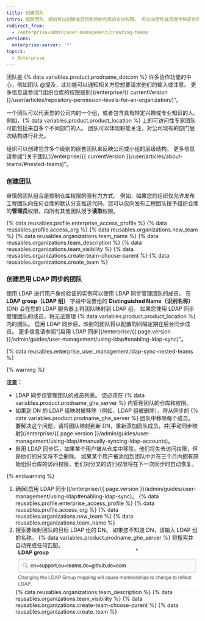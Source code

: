 ```yaml
---
title: 创建团队
intro: 借助团队，组织可以创建成员组和控制仓库的访问权限。 可以向团队成员授予特定仓库的读取、写入或管理员权限。
redirect_from:
  - /enterprise/admin/user-management/creating-teams
versions:
  enterprise-server: '*'
topics:
  - Enterprise
---
```


团队是 {% data variables.product.prodname_dotcom %} 许多协作功能的中心，例如团队 @提及，此功能可以通知相关方您想要请求他们的输入或注意。 更多信息请参阅“[组织仓库的权限级别](/enterprise/{{ currentVersion }}/user/articles/repository-permission-levels-for-an-organization/)”。

一个团队可以代表您的公司内的一个组，或者包含具有特定兴趣或专业知识的人。 例如，{% data variables.product.product_location %} 上的可访问性专家团队可能包括来自多个不同部门的人。 团队可以体现职能关注，对公司现有的部门层次结构进行补充。

组织可以创建包含多个级别的嵌套团队来反映公司或小组的层级结构。 更多信息请参阅“[关于团队](/enterprise/{{ currentVersion }}/user/articles/about-teams/#nested-teams)”。

### 创建团队

审慎的团队组合是控制仓库权限的强有力方式。 例如，如果您的组织仅允许发布工程团队向任何仓库的默认分支推送代码，您可以仅向发布工程团队授予组织仓库的**管理员**权限，向所有其他团队授予**读取**权限。

{% data reusables.profile.enterprise_access_profile %}
{% data reusables.profile.access_org %}
{% data reusables.organizations.new_team %}
{% data reusables.organizations.team_name %}
{% data reusables.organizations.team_description %}
{% data reusables.organizations.team_visibility %}
{% data reusables.organizations.create-team-choose-parent %}
{% data reusables.organizations.create_team %}

### 创建启用 LDAP 同步的团队

使用 LDAP 进行用户身份验证的实例可以使用 LDAP 同步管理团队的成员。 在 **LDAP group（LDAP 组）** 字段中设置组的 **Distinguished Name（识别名称）**(DN) 会在您的 LDAP 服务器上将团队映射到 LDAP 组。 如果您使用 LDAP 同步管理团队的成员，将无法管理 {% data variables.product.product_location %} 内的团队。 启用 LDAP 同步后，映射的团队将以配置的间隔定期在后台同步成员。 更多信息请参阅“[启用 LDAP 同步](/enterprise/{{ page.version }}/admin/guides/user-management/using-ldap#enabling-ldap-sync)”。

{% data reusables.enterprise_user_management.ldap-sync-nested-teams %}

{% warning %}

**注意：**
- LDAP 同步仅管理团队的成员列表。 您必须在 {% data variables.product.prodname_ghe_server %} 内管理团队的仓库和权限。
- 如果到 DN 的 LDAP 组映射被移除（例如，LDAP 组被删除），将从同步的 {% data variables.product.prodname_ghe_server %} 团队中移除每个成员。 要解决这个问题，请将团队映射到新 DN，重新添加团队成员，并[手动同步映射](/enterprise/{{ page.version }}/admin/guides/user-management/using-ldap/#manually-syncing-ldap-accounts)。
- 启用 LDAP 同步后，如果某个用户被从仓库中移除，他们将失去访问权限，但是他们的分叉将不会删除。 如果某个用户被添加到团队中并在三个月内拥有原始组织仓库的访问权限，他们对分叉的访问权限将在下一次同步时自动恢复。

{% endwarning %}

1. 确保[启用 LDAP 同步](/enterprise/{{ page.version }}/admin/guides/user-management/using-ldap#enabling-ldap-sync)。
{% data reusables.profile.enterprise_access_profile %}
{% data reusables.profile.access_org %}
{% data reusables.organizations.new_team %}
{% data reusables.organizations.team_name %}
6. 搜索要映射团队的目标 LDAP 组的 DN。 如果您不知道 DN，请输入 LDAP 组的名称。
{% data variables.product.prodname_ghe_server %} 将搜索并自动完成任何匹配。
![映射到 LDAP 组 DN](/assets/images/enterprise/orgs-and-teams/ldap-group-mapping.png)
{% data reusables.organizations.team_description %}
{% data reusables.organizations.team_visibility %}
{% data reusables.organizations.create-team-choose-parent %}
{% data reusables.organizations.create_team %}
